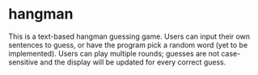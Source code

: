 # hangman
This is a text-based hangman guessing game. Users can input their own sentences to guess, or have the program pick a random word (yet to be implemented). Users can play multiple rounds; guesses are not case-sensitive and the display will be updated for every correct guess. 
